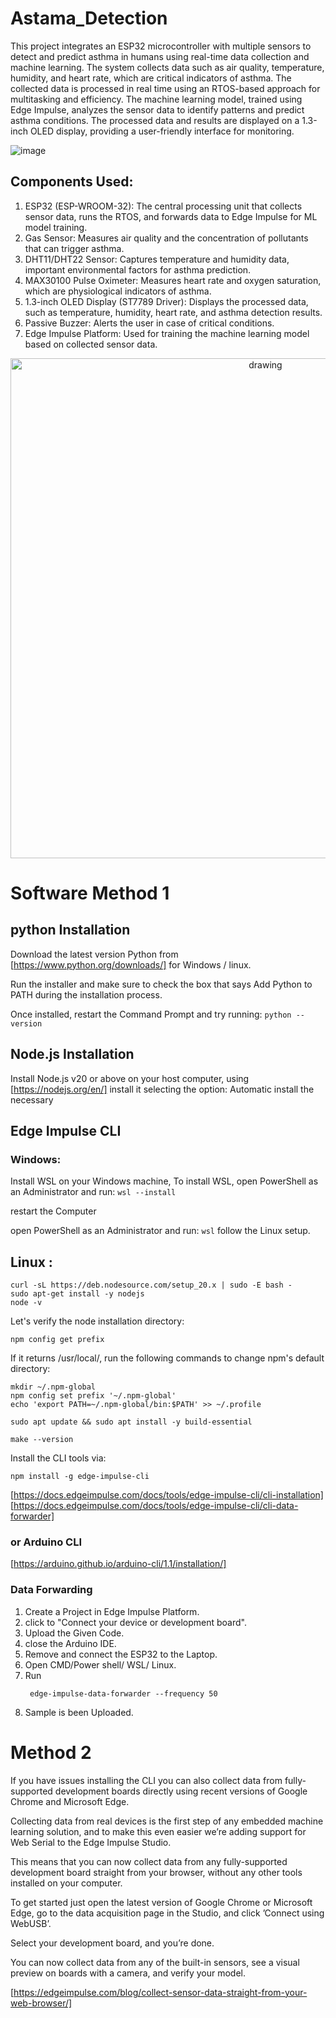 # Astama_Detection
This project integrates an ESP32 microcontroller with multiple sensors to detect and predict asthma in humans using real-time data collection and machine learning. The system collects data such as air quality, temperature, humidity, and heart rate, which are critical indicators of asthma. The collected data is processed in real time using an RTOS-based approach for multitasking and efficiency. The machine learning model, trained using Edge Impulse, analyzes the sensor data to identify patterns and predict asthma conditions. The processed data and results are displayed on a 1.3-inch OLED display, providing a user-friendly interface for monitoring.

![image](https://github.com/Saifali4604/Asthma_Detection_on_ESP32_using_ML/blob/main/IMG_20250116_013132.jpg)

## Components Used:
1. ESP32 (ESP-WROOM-32): The central processing unit that collects sensor data, runs the RTOS, and forwards data to Edge Impulse for ML model training.
2. Gas Sensor: Measures air quality and the concentration of pollutants that can trigger asthma.
3. DHT11/DHT22 Sensor: Captures temperature and humidity data, important environmental factors for asthma prediction.
4. MAX30100 Pulse Oximeter: Measures heart rate and oxygen saturation, which are physiological indicators of asthma.
5. 1.3-inch OLED Display (ST7789 Driver): Displays the processed data, such as temperature, humidity, heart rate, and asthma detection results.
6. Passive Buzzer: Alerts the user in case of critical conditions.
7. Edge Impulse Platform: Used for training the machine learning model based on collected sensor data.

<p align='center'>
    <img src="./ezgif.com-video-to-gif-converter.gif" alt="drawing" width="800"/>
</p>

# Software Method 1
## python Installation
Download the latest version Python from [https://www.python.org/downloads/] for Windows / linux.

Run the installer and make sure to check the box that says Add Python to PATH during the installation process.

Once installed, restart the Command Prompt and try running:
``` python --version ```

## Node.js Installation
Install Node.js v20 or above on your host computer, using [https://nodejs.org/en/] 
install it selecting the option: Automatic install the necessary

## Edge Impulse CLI
### Windows:

Install WSL on your Windows machine, To install WSL, open PowerShell as an Administrator and run:
``` wsl --install ```


restart the Computer


open PowerShell as an Administrator and run:
``` wsl ```
follow the Linux setup.

## Linux :

```
curl -sL https://deb.nodesource.com/setup_20.x | sudo -E bash -
sudo apt-get install -y nodejs
node -v
```

Let's verify the node installation directory:
```
npm config get prefix
```

If it returns /usr/local/, run the following commands to change npm's default directory:
```
mkdir ~/.npm-global
npm config set prefix '~/.npm-global'
echo 'export PATH=~/.npm-global/bin:$PATH' >> ~/.profile
```

```
sudo apt update && sudo apt install -y build-essential
```

```
make --version
```

Install the CLI tools via:

```
npm install -g edge-impulse-cli
```
[https://docs.edgeimpulse.com/docs/tools/edge-impulse-cli/cli-installation]
[https://docs.edgeimpulse.com/docs/tools/edge-impulse-cli/cli-data-forwarder]
### or Arduino CLI
[https://arduino.github.io/arduino-cli/1.1/installation/]

### Data Forwarding
1. Create a Project in Edge Impulse Platform.
2. click to "Connect your device or development board".
3. Upload the Given Code.
4. close the Arduino IDE.
5. Remove and connect the ESP32 to the Laptop.
6. Open CMD/Power shell/ WSL/ Linux.
7. Run
   ```
    edge-impulse-data-forwarder --frequency 50
   ```
8. Sample is been Uploaded.

# Method 2
If you have issues installing the CLI you can also collect data from fully-supported development boards directly using recent versions of Google Chrome and Microsoft Edge. 


Collecting data from real devices is the first step of any embedded machine learning solution, and to make this even easier we’re adding support for Web Serial to the Edge Impulse Studio.


This means that you can now collect data from any fully-supported development board straight from your browser, without any other tools installed on your computer.


To get started just open the latest version of Google Chrome or Microsoft Edge, go to the data acquisition page in the Studio, and click ’Connect using WebUSB’.


Select your development board, and you’re done.


You can now collect data from any of the built-in sensors, see a visual preview on boards with a camera, and verify your model.

[https://edgeimpulse.com/blog/collect-sensor-data-straight-from-your-web-browser/]
